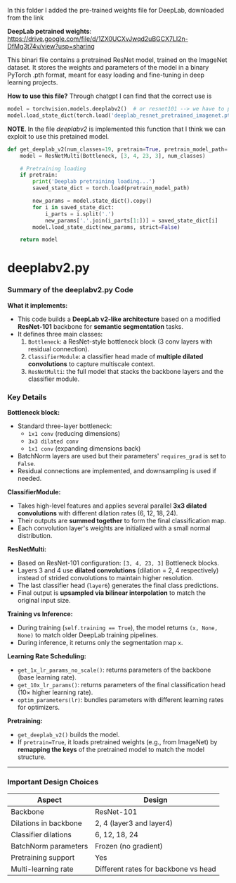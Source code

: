 In this folder I added the pre-trained weights file for DeepLab, downloaded from the link

**DeepLab petrained weights**: https://drive.google.com/file/d/1ZX0UCXvJwqd2uBGCX7LI2n-DfMg3t74v/view?usp=sharing

This binari file contains a pretrained ResNet model, trained on the ImageNet dataset. It stores the weights and parameters of the model in a binary PyTorch .pth format, meant for easy loading and fine-tuning in deep learning projects.

**How to use this file?** Through chatgpt I can find that the correct use is
```python
model = torchvision.models.deeplabv2()  # or resnet101 --> we have to put the name of the model used
model.load_state_dict(torch.load('deeplab_resnet_pretrained_imagenet.pth'))
```

**NOTE**. In the file *deeplabv2* is implemented this function that I think we can exploit to use this pretained model.
```python
def get_deeplab_v2(num_classes=19, pretrain=True, pretrain_model_path='DeepLab_resnet_pretrained_imagenet.pth'):
    model = ResNetMulti(Bottleneck, [3, 4, 23, 3], num_classes)

    # Pretraining loading
    if pretrain:
        print('Deeplab pretraining loading...')
        saved_state_dict = torch.load(pretrain_model_path)

        new_params = model.state_dict().copy()
        for i in saved_state_dict:
            i_parts = i.split('.')
            new_params['.'.join(i_parts[1:])] = saved_state_dict[i]
        model.load_state_dict(new_params, strict=False)

    return model
```


# deeplabv2.py
### Summary of the deeplabv2.py Code

**What it implements:**
- This code builds a **DeepLab v2-like architecture** based on a modified **ResNet-101** backbone for **semantic segmentation** tasks.
- It defines three main classes:
  1. `Bottleneck`: a ResNet-style bottleneck block (3 conv layers with residual connection).
  2. `ClassifierModule`: a classifier head made of **multiple dilated convolutions** to capture multiscale context.
  3. `ResNetMulti`: the full model that stacks the backbone layers and the classifier module.

### Key Details

**Bottleneck block:**
- Standard three-layer bottleneck:
  - `1x1 conv` (reducing dimensions)
  - `3x3 dilated conv`
  - `1x1 conv` (expanding dimensions back)
- BatchNorm layers are used but their parameters' `requires_grad` is set to `False`.
- Residual connections are implemented, and downsampling is used if needed.

**ClassifierModule:**
- Takes high-level features and applies several parallel **3x3 dilated convolutions** with different dilation rates (6, 12, 18, 24).
- Their outputs are **summed together** to form the final classification map.
- Each convolution layer's weights are initialized with a small normal distribution.

**ResNetMulti:**
- Based on ResNet-101 configuration: `[3, 4, 23, 3]` Bottleneck blocks.
- Layers 3 and 4 use **dilated convolutions** (dilation = 2, 4 respectively) instead of strided convolutions to maintain higher resolution.
- The last classifier head (`layer6`) generates the final class predictions.
- Final output is **upsampled via bilinear interpolation** to match the original input size.

**Training vs Inference:**
- During training (`self.training == True`), the model returns `(x, None, None)` to match older DeepLab training pipelines.
- During inference, it returns only the segmentation map `x`.

**Learning Rate Scheduling:**
- `get_1x_lr_params_no_scale()`: returns parameters of the backbone (base learning rate).
- `get_10x_lr_params()`: returns parameters of the final classification head (10× higher learning rate).
- `optim_parameters(lr)`: bundles parameters with different learning rates for optimizers.

**Pretraining:**
- `get_deeplab_v2()` builds the model.
- If `pretrain=True`, it loads pretrained weights (e.g., from ImageNet) by **remapping the keys** of the pretrained model to match the model structure.

---

### Important Design Choices

| Aspect                   | Design 
|--------------------------|--------
| Backbone                 | ResNet-101 
| Dilations in backbone    | 2, 4 (layer3 and layer4) 
| Classifier dilations     | 6, 12, 18, 24
| BatchNorm parameters     | Frozen (no gradient) 
| Pretraining support      | Yes 
| Multi-learning rate      | Different rates for backbone vs head 